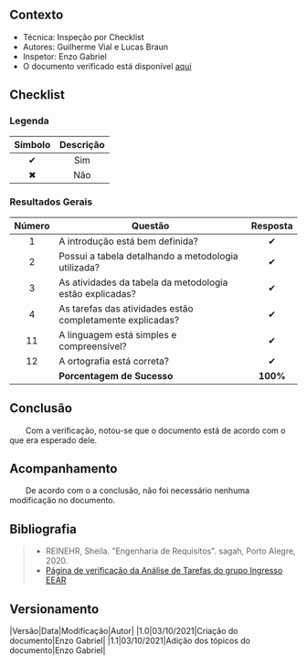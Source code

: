 ## Contexto	
 - Técnica: Inspeção por Checklist
 - Autores: Guilherme Vial e Lucas Braun
 - Inspetor: Enzo Gabriel
 - O documento verificado está disponível [aqui](../../design-ava-des/nivel-2/planejamento_avaliacao.md)

## Checklist

### Legenda 

|Símbolo|Descrição|
|:-:|:-:|
|✔|Sim|
|✖|Não|

### Resultados Gerais
|Número|Questão|Resposta|
|:-:|--|:-:|
|1|A introdução está bem definida?|✔|
|2|Possui a tabela detalhando a metodologia utilizada?|✔|
|3|As atividades da tabela da metodologia estão explicadas?|✔|
|4|As tarefas das atividades estão completamente explicadas?|✔|
|11|A linguagem está simples e compreensível?|✔|
|12|A ortografia está correta?|✔|
||**Porcentagem de Sucesso**|**100%**|

## Conclusão

&emsp;&emsp;Com a verificação, notou-se que o documento está de acordo com o que era esperado dele.
## Acompanhamento

&emsp;&emsp;De acordo com o a conclusão, não foi necessário nenhuma modificação no documento.
## Bibliografia

> - REINEHR, Sheila. "Engenharia de Requisitos". sagah, Porto Alegre, 2020.
> - [Página de verificação da Análise de Tarefas do grupo Ingresso EEAR](https://interacao-humano-computador.github.io/2020.2-Ingresso.eear/design-ava-dese/nivel-2/plan-prototipo-papel/)

## Versionamento
|Versão|Data|Modificação|Autor|
|1.0|03/10/2021|Criação do documento|Enzo Gabriel|
|1.1|03/10/2021|Adição dos tópicos do documento|Enzo Gabriel|
